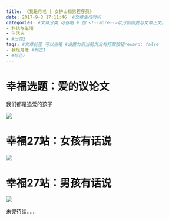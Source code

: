 ```yaml
---
title: 《我是月老 | 女护士和男程序员》
date: 2017-9-8 17:11:46  #文章生成时间
categories: #文章分类 可省略 # 加 <!--more-->以分割摘要与文章正文。
- 科技与生活
- 生活志
- #分类2
tags: #文章标签 可以省略 #设置为则当前页没有打赏按钮reward: false
- 我是月老 #标签1
- #标签2
---
```

# 幸福选题：爱的议论文 #
我们都是追爱的孩子

![](http://wx1.sinaimg.cn/mw690/0069VnN5ly1fjc9trggk1j30go0b4402.jpg)

<!--more-->
# 幸福27站：女孩有话说 #
![](https://i.imgur.com/7GaL5EG.jpg)

# 幸福27站：男孩有话说 #
![](https://i.imgur.com/vwHsf8s.jpg)


未完待续......

